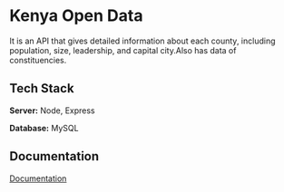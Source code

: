 # Kenya Open Data

It is an API that gives detailed information about each county, including population, size, leadership, and capital city.Also has data of constituencies.


## Tech Stack

**Server:** Node, Express

**Database:** MySQL


## Documentation

[Documentation](https://newtonkamau14.github.io/Kenya-Open-Data/)

